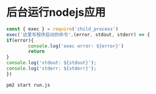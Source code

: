 # 后台运行nodejs应用

```javascript title="创建一个启动程序run.js"
const { exec } = require('child_process')
exec('这里写程序启动的命令',(error, stdout, stderr) => {
if(error){
        console.log('exec error: ${error}')
        return
}
console.log('stdout: ${stdout}');
console.log('stderr: ${stderr}');
})
```
```bash title="启动run.js"
pm2 start run.js
```